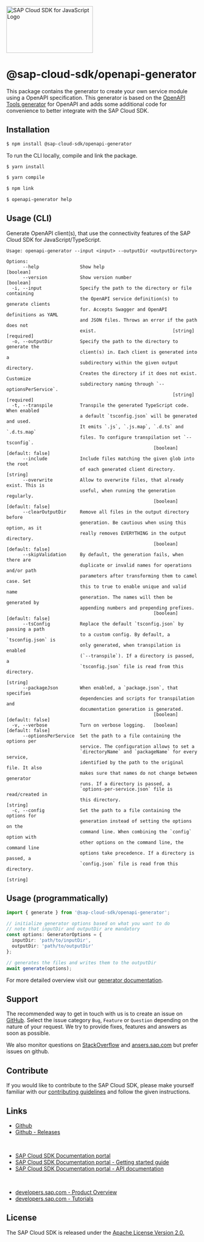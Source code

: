 <!-- sap-cloud-sdk-logo -->
<!-- This block is inserted by scripts/replace-common-readme.ts. Do not adjust it manually. -->
<a href="https://sap.com/s4sdk"><img src="https://help.sap.com/doc/2324e9c3b28748a4ae2ad08166d77675/1.0/en-US/logo-with-js.svg" alt="SAP Cloud SDK for JavaScript Logo" height="122.92" width="226.773"/></a>
<!-- sap-cloud-sdk-logo-stop -->

# @sap-cloud-sdk/openapi-generator

This package contains the generator to create your own service module using a OpenAPI specification.
This generator is based on the [OpenAPI Tools generator](https://openapi-generator.tech/) for OpenAPI and adds some additional code for convenience to better integrate with the SAP Cloud SDK.

## Installation

```bash
$ npm install @sap-cloud-sdk/openapi-generator
```

To run the CLI locally, compile and link the package.

```bash
$ yarn install

$ yarn compile

$ npm link

$ openapi-generator help
```

## Usage (CLI)

Generate OpenAPI client(s), that use the connectivity features of the SAP Cloud SDK for JavaScript/TypeScript.

<!-- commands -->
<!-- This block is inserted by generate-readme.ts. Do not adjust it manually. -->
```
Usage: openapi-generator --input <input> --outputDir <outputDirectory>

Options:
      --help               Show help                                   [boolean]
      --version            Show version number                         [boolean]
  -i, --input              Specify the path to the directory or file containing
                           the OpenAPI service definition(s) to generate clients
                           for. Accepts Swagger and OpenAPI definitions as YAML
                           and JSON files. Throws an error if the path does not
                           exist.                            [string] [required]
  -o, --outputDir          Specify the path to the directory to generate the
                           client(s) in. Each client is generated into a
                           subdirectory within the given output directory.
                           Creates the directory if it does not exist. Customize
                           subdirectory naming through `--optionsPerService`.
                                                             [string] [required]
  -t, --transpile          Transpile the generated TypeScript code. When enabled
                           a default `tsconfig.json` will be generated and used.
                           It emits `.js`, `.js.map`, `.d.ts` and `.d.ts.map`
                           files. To configure transpilation set `--tsconfig`.
                                                      [boolean] [default: false]
      --include            Include files matching the given glob into the root
                           of each generated client directory.          [string]
      --overwrite          Allow to overwrite files, that already exist. This is
                           useful, when running the generation regularly.
                                                      [boolean] [default: false]
      --clearOutputDir     Remove all files in the output directory before
                           generation. Be cautious when using this option, as it
                           really removes EVERYTHING in the output directory.
                                                      [boolean] [default: false]
      --skipValidation     By default, the generation fails, when there are
                           duplicate or invalid names for operations and/or path
                           parameters after transforming them to camel case. Set
                           this to true to enable unique and valid name
                           generation. The names will then be generated by
                           appending numbers and prepending prefixes.
                                                      [boolean] [default: false]
      --tsConfig           Replace the default `tsconfig.json` by passing a path
                           to a custom config. By default, a `tsconfig.json` is
                           only generated, when transpilation is enabled
                           (`--transpile`). If a directory is passed, a
                           `tsconfig.json` file is read from this directory.
                                                                        [string]
      --packageJson        When enabled, a `package.json`, that specifies
                           dependencies and scripts for transpilation and
                           documentation generation is generated.
                                                      [boolean] [default: false]
  -v, --verbose            Turn on verbose logging.   [boolean] [default: false]
      --optionsPerService  Set the path to a file containing the options per
                           service. The configuration allows to set a
                           `directoryName` and `packageName` for every service,
                           identified by the path to the original file. It also
                           makes sure that names do not change between generator
                           runs. If a directory is passed, a
                           `options-per-service.json` file is read/created in
                           this directory.                              [string]
  -c, --config             Set the path to a file containing the options for
                           generation instead of setting the options on the
                           command line. When combining the `config` option with
                           other options on the command line, the command line
                           options take precedence. If a directory is passed, a
                           `config.json` file is read from this directory.
                                                                        [string]
```
<!-- commandsstop -->

## Usage (programmatically)

```ts
import { generate } from '@sap-cloud-sdk/openapi-generator';

// initialize generator options based on what you want to do
// note that inputDir and outputDir are mandatory
const options: GeneratorOptions = {
  inputDir: 'path/to/inputDir',
  outputDir: 'path/to/outputDir'
};

// generates the files and writes them to the outputDir
await generate(options);
```

For more detailed overview visit our [generator documentation](https://sap.github.io/cloud-sdk/docs/js/features/openapi/generate-openapi-client).

<!-- sap-cloud-sdk-common-readme -->
<!-- This block is inserted by scripts/replace-common-readme.ts. Do not adjust it manually. -->
## Support

The recommended way to get in touch with us is to create an issue on [GitHub](https://github.com/SAP/cloud-sdk-js/issues).
Select the issue category `Bug`, `Feature` or `Question` depending on the nature of your request.
We try to provide fixes, features and answers as soon as possible.

We also monitor questions on [StackOverflow](https://stackoverflow.com/questions/tagged/sap-cloud-sdk?tab=Newest) and [ansers.sap.com](https://answers.sap.com/tags/73555000100800000895) but prefer issues on github.

## Contribute

If you would like to contribute to the SAP Cloud SDK, please make yourself familiar with our [contributing guidelines](https://github.com/SAP/cloud-sdk-js/blob/main/CONTRIBUTING.md) and follow the given instructions.

## Links

- [Github](https://github.com/SAP/cloud-sdk-js)
- [Github - Releases](https://github.com/SAP/cloud-sdk-js/releases)

<br>

- [SAP Cloud SDK Documentation portal](https://sap.github.io/cloud-sdk/)
- [SAP Cloud SDK Documentation portal - Getting started guide](https://sap.github.io/cloud-sdk/docs/js/getting-started)
- [SAP Cloud SDK Documentation portal - API documentation](https://sap.github.io/cloud-sdk/docs/js/api-reference-js-ts)

<br>

- [developers.sap.com - Product Overview](https://developers.sap.com/topics/cloud-sdk.html)
- [developers.sap.com - Tutorials](https://developers.sap.com/tutorial-navigator.html?tag=products:technology-platform/sap-cloud-sdk/sap-cloud-sdk&tag=topic:javascript)

## License

The SAP Cloud SDK is released under the [Apache License Version 2.0.](http://www.apache.org/licenses/)
<!-- sap-cloud-sdk-common-readme-stop -->

